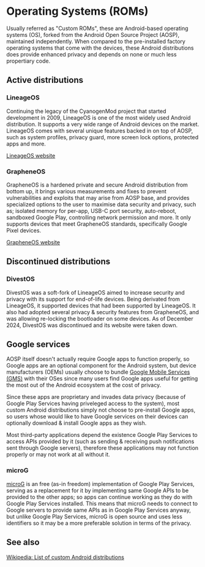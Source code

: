 # Operating Systems (ROMs)

Usually referred as "Custom ROMs", these are Android-based operating systems (OS), forked from the Android Open Source Project (AOSP), maintained independently. When compared to the pre-installed factory operating systems that come with the devices, these Android distributions does provide enhanced privacy and depends on none or much less propertiary code.

## Active distributions

### LineageOS

Continuing the legacy of the CyanogenMod project that started development in 2009, LineageOS is one of the most widely used Android distribution. It supports a very wide range of Android devices on the market. LineageOS comes with several unique features backed in on top of AOSP, such as system profiles, privacy guard, more screen lock options, protected apps and more.

[LineageOS website](https://lineageos.org/)

### GrapheneOS

GrapheneOS is a hardened private and secure Android distribution from bottom up, it brings various measurements and fixes to prevent vulnerabilities and exploits that may arise from AOSP base, and provides specialized options to the user to maximise data security and privacy, such as; isolated memory for per-app, USB-C port security, auto-reboot, sandboxed Google Play, controlling network permission and more. It only supports devices that meet GrapheneOS standards, specifically Google Pixel devices.

[GrapheneOS website](https://grapheneos.org/)

## Discontinued distributions

### DivestOS

DivestOS was a soft-fork of LineageOS aimed to increase security and privacy with its support for end-of-life devices. Being derivated from LineageOS, it supported devices that had been supported by LineageOS. It also had adopted several privacy & security features from GrapheneOS, and was allowing re-locking the bootloader on some devices. As of December 2024, DivestOS was discontinued and its website were taken down.

## Google services

AOSP itself doesn't actually require Google apps to function properly, so Google apps are an optional component for the Android system, but device manufacturers (OEMs) usually choose to bundle [Google Mobile Services (GMS)](https://en.wikipedia.org/wiki/Google_Mobile_Services) with their OSes since many users find Google apps useful for getting the most out of the Android ecosystem at the cost of privacy.

Since these apps are proprietary and invades data privacy (because of Google Play Services having priveleged access to the system), most custom Android distributions simply not choose to pre-install Google apps, so users whose would like to have Google services on their devices can optionally download & install Google apps as they wish.

Most third-party applications depend the existence Google Play Services to access APIs provided by it (such as sending & receiving push notifications sent through Google servers), therefore these applications may not function properly or may not work at all without it.

### microG

[microG](https://github.com/microg/GmsCore) is an free (as-in freedom) implementation of Google Play Services, serving as a replacement for it by implementing same Google APIs to be provided to the other apps; so apps can continue working as they do with Google Play Services installed. This means that microG needs to connect to Google servers to provide same APIs as in Google Play Services anyway, but unlike Google Play Services, microG is open source and uses less identifiers so it may be a more preferable solution in terms of the privacy.

## See also

[Wikipedia: List of custom Android distributions](https://en.wikipedia.org/wiki/List_of_custom_Android_distributions)